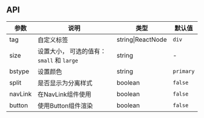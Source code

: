 ## API

| 参数 | 说明 | 类型 | 默认值 |
| --- | --- | --- | --- |
| tag | 自定义标签 | string\|ReactNode | `div` |
| size | 设置大小， 可选的值有：`small` 和 `large` | string | - |
| bstype | 设置颜色 | string | `primary` |
| split | 是否显示为分离样式 | boolean | `false` |
| navLink | 在NavLink组件使用 | boolean | `false` |
| button | 使用Button组件渲染 | boolean | `false` |
